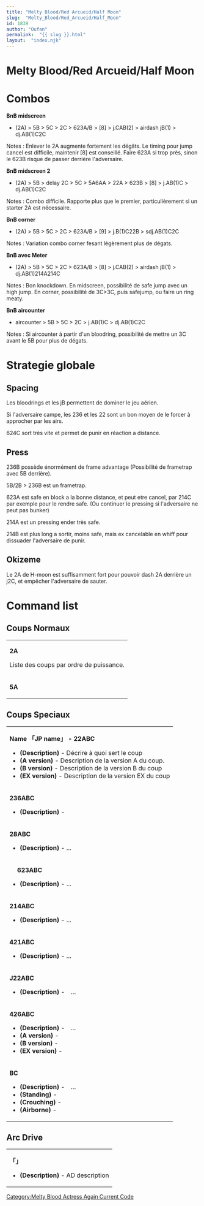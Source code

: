 ```yaml
---
title: "Melty Blood/Red Arcueid/Half Moon"
slug:  "Melty_Blood/Red_Arcueid/Half_Moon"
id: 1839
author: "Oufan"
permalink:  "{{ slug }}.html"
layout:  "index.njk"
---
```


# Melty Blood/Red Arcueid/Half Moon

# Combos

**BnB midscreen**

- (2A) \> 5B \> 5C \> 2C \> 623A/B \> \[8\] \> j.CAB(2) \> airdash jB(1)
  \> dj.AB(1)C2C

  
Notes : Enlever le 2A augmente fortement les dégâts. Le timing pour jump
cancel est difficile, maintenir \[8\] est conseillé. Faire 623A si trop
près, sinon le 623B risque de passer derrière l'adversaire.

**BnB midscreen 2**

- (2A) \> 5B \> delay 2C \> 5C \> 5A6AA \> 22A \> 623B \> \[8\] \>
  j.AB(1)C \> dj.AB(1)C2C

  
Notes : Combo difficile. Rapporte plus que le premier, particulièrement
si un starter 2A est nécessaire.

**BnB corner**

- (2A) \> 5B \> 5C \> 2C \> 623A/B \> \[9\] \> j.B(1)C22B \>
  sdj.AB(1)C2C

  
Notes : Variation combo corner fesant légèrement plus de dégats.

**BnB avec Meter**

- (2A) \> 5B \> 5C \> 2C \> 623A/B \> \[8\] \> j.CAB(2) \> airdash jB(1)
  \> dj.AB(1)214A214C

  
Notes : Bon knockdown. En midscreen, possibilité de safe jump avec un
high jump. En corner, possibilité de 3C\>3C, puis safejump, ou faire un
ring meaty.

**BnB aircounter**

- aircounter \> 5B \> 5C \> 2C \> j.AB(1)C \> dj.AB(1)C2C

  
Notes : Si aircounter à partir d'un bloodring, possibilité de mettre un
3C avant le 5B pour plus de dégats.

# Strategie globale

## Spacing

Les bloodrings et les jB permettent de dominer le jeu aérien.

Si l'adversaire campe, les 236 et les 22 sont un bon moyen de le forcer
à approcher par les airs.

624C sort très vite et permet de punir en réaction a distance.

## Press

236B possède énormément de frame advantage (Possibilité de frametrap
avec 5B derrière).

5B/2B \> 236B est un frametrap.

623A est safe en block a la bonne distance, et peut etre cancel, par
214C par exemple pour le rendre safe. (Ou continuer le pressing si
l'adversaire ne peut pas bunker)

214A est un pressing ender très safe.

214B est plus long a sortir, moins safe, mais ex cancelable en whiff
pour dissuader l'adversaire de punir.

## Okizeme

Le 2A de H-moon est suffisamment fort pour pouvoir dash 2A derrière un
j2C, et empêcher l'adversaire de sauter.

# Command list

## Coups Normaux

<table>
<tbody>
<tr class="odd">
<td><p><strong>2A</strong></p>
<p>Liste des coups par ordre de puissance.</p></td>
</tr>
<tr class="even">
<td><p><strong>5A</strong></p></td>
</tr>
</tbody>
</table>

## Coups Speciaux

<table>
<tbody>
<tr class="odd">
<td><p><strong>Name 「JP name」 - 22ABC</strong></p>
<ul>
<li><strong>(Description)</strong> - Décrire à quoi sert le coup</li>
<li><strong>(A version)</strong> - Description de la version A du
coup.</li>
<li><strong>(B version)</strong> - Description de la version B du
coup</li>
<li><strong>(EX version)</strong> - Description de la version EX du
coup</li>
</ul></td>
</tr>
<tr class="even">
<td><p><strong>236ABC</strong></p>
<ul>
<li><strong>(Description)</strong> -</li>
</ul></td>
</tr>
<tr class="odd">
<td><p><strong>28ABC</strong></p>
<ul>
<li><strong>(Description)</strong> - ...</li>
</ul></td>
</tr>
<tr class="even">
<td><p><strong>　 623ABC</strong></p>
<ul>
<li><strong>(Description)</strong> - ...</li>
</ul></td>
</tr>
<tr class="odd">
<td><p><strong>214ABC</strong></p>
<ul>
<li><strong>(Description)</strong> - ...</li>
</ul></td>
</tr>
<tr class="even">
<td><p><strong>421ABC</strong></p>
<ul>
<li><strong>(Description)</strong> - ...</li>
</ul></td>
</tr>
<tr class="odd">
<td><p><strong>J22ABC</strong></p>
<ul>
<li><strong>(Description)</strong> -　...</li>
</ul></td>
</tr>
<tr class="even">
<td><p><strong>426ABC</strong></p>
<ul>
<li><strong>(Description)</strong> -　...</li>
<li><strong>(A version)</strong> -</li>
<li><strong>(B version)</strong> -</li>
<li><strong>(EX version)</strong> -</li>
</ul></td>
</tr>
<tr class="odd">
<td><p><strong>BC</strong></p>
<ul>
<li><strong>(Description)</strong> -　...</li>
<li><strong>(Standing)</strong> -</li>
<li><strong>(Crouching)</strong> -</li>
<li><strong>(Airborne)</strong> -</li>
</ul></td>
</tr>
</tbody>
</table>

## Arc Drive

<table>
<tbody>
<tr class="odd">
<td><p><strong>「」</strong></p>
<ul>
<li><strong>(Description)</strong> - AD description</li>
</ul></td>
</tr>
</tbody>
</table>

[Category:Melty Blood Actress Again Current
Code](Category:Melty_Blood_Actress_Again_Current_Code "wikilink")
